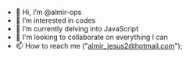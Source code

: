- 👋 Hi, I’m @almir-ops
- 👀 I’m interested in codes
- 🌱 I’m currently delving into JavaScript
- 💞️ I'm looking to collaborate on everything I can
- 📫 How to reach me  ("almir_jesus2@hotmail.com");

<!---
almir-ops/almir-ops is a ✨ special ✨ repository because its `README.md` (this file) appears on your GitHub profile.
You can click the Preview link to take a look at your changes.
--->
